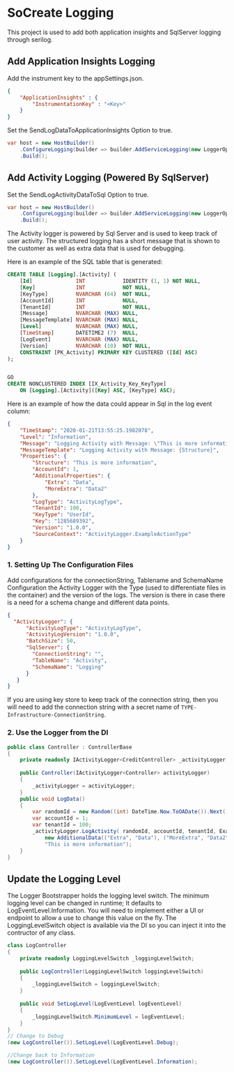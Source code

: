 # SoCreate Logging

This project is used to add both application insights and SqlServer logging through serilog.

## Add Application Insights Logging
Add the instrument key to the appSettings.json.
```json
{
    "ApplicationInsights" : {
        "InstrumentationKey" : "<Key>"
    }
}
```
Set the SendLogDataToApplicationInsights Option to true.
```c#
var host = new HostBuilder()
    .ConfigureLogging(builder => builder.AddServiceLogging(new LoggerOptions {SendLogDataToApplicationInsights = true})
    .Build();

```


## Add Activity Logging (Powered By SqlServer)

Set the SendLogActivityDataToSql Option to true.
```c#
var host = new HostBuilder()
    .ConfigureLogging(builder => builder.AddServiceLogging(new LoggerOptions {SendLogActivityDataToSql = true})
    .Build();
```
The Activity logger is powered by Sql Server and is used to keep track of user activity. The structured logging has a 
short message that is shown to the customer as well as extra data that is used for debugging. 


Here is an example of the SQL table that is generated:
```sql
CREATE TABLE [Logging].[Activity] (
    [Id]              INT            IDENTITY (1, 1) NOT NULL,
    [Key]             INT            NOT NULL,
    [KeyType]         NVARCHAR (64)  NOT NULL,
    [AccountId]       INT            NULL,
    [TenantId]        INT            NOT NULL,
    [Message]         NVARCHAR (MAX) NULL,
    [MessageTemplate] NVARCHAR (MAX) NULL,
    [Level]           NVARCHAR (MAX) NULL,
    [TimeStamp]       DATETIME2 (7)  NULL,
    [LogEvent]        NVARCHAR (MAX) NULL,
    [Version]         NVARCHAR (10)  NOT NULL,
    CONSTRAINT [PK_Activity] PRIMARY KEY CLUSTERED ([Id] ASC)
);


GO
CREATE NONCLUSTERED INDEX [IX_Activity_Key_KeyType]
    ON [Logging].[Activity]([Key] ASC, [KeyType] ASC);
```

Here is an example of how the data could appear in Sql in the log event column:
```json
{
    "TimeStamp": "2020-01-21T13:55:25.1982078",
    "Level": "Information",
    "Message": "Logging Activity with Message: \"This is more information\"",
    "MessageTemplate": "Logging Activity with Message: {Structure}",
    "Properties": {
        "Structure": "This is more information",
        "AccountId": 1,
        "AdditionalProperties": {
            "Extra": "Data",
            "MoreExtra": "Data2"
        },
        "LogType": "ActivityLogType",
        "TenantId": 100,
        "KeyType": "UserId",
        "Key": "1285689392",
        "Version": "1.0.0",
        "SourceContext": "ActivityLogger.ExampleActionType"
    }
}
```
### 1. Setting Up The Configuration Files
Add configurations for the connectionString, Tablename and SchemaName
Configuration the Activity Logger with the Type (used to differentiate files in the container) and the version of the 
logs. The version is there in case there is a need for a schema change and different data points.

```json
{
  "ActivityLogger": {
      "ActivityLogType": "ActivityLogType",
      "ActivityLogVersion": "1.0.0",
      "BatchSize": 50,
      "SqlServer": {
        "ConnectionString": "",
        "TableName": "Activity",
        "SchemaName": "Logging"
      }
   }
}
```

If you are using key store to keep track of the connection string, then you will need to add the connection string 
with a secret name of `TYPE-Infrastructure-ConnectionString`. 

### 2. Use the Logger from the DI
```c#
public class Controller : ControllerBase
{
    private readonly IActivityLogger<CreditController> _activityLogger;
    
    public Controller(IActivityLogger<Controller> activityLogger)
    {
        _activityLogger = activityLogger;
    }
    public void LogData()
    {
        var randomId = new Random((int) DateTime.Now.ToOADate()).Next();
        var accountId = 1;
        var tenantId = 100;
        _activityLogger.LogActivity( randomId, accountId, tenantId, ExampleActionType.Default,
            new AdditionalData(("Extra", "Data"), ("MoreExtra", "Data2")), "Logging Activity with Message: {Structure}",
            "This is more information");
    }
}

```


## Update the Logging Level

The Logger Bootstrapper holds the logging level switch. The minimum logging level can be changed in runtime; It defaults to LogEventLevel.Information.
You will need to implement either a UI or endpoint to allow a use to change this value on the fly. The LoggingLevelSwitch object is available via the DI 
so you can inject it into the contructor of any class.

```c#
class LogController
{
	private readonly LoggingLevelSwitch _loggingLevelSwitch;
	
	public LogController(LoggingLevelSwitch loggingLevelSwitch)
	{
		_loggingLevelSwitch = loggingLevelSwitch;
	}
	
	public void SetLogLevel(LogEventLevel logEventLevel)
	{
		_loggingLevelSwitch.MinimumLevel = logEventLevel;	
	}
}
// Change to Debug
(new LogController()).SetLogLevel(LogEventLevel.Debug);

//Change back to Information
(new LogController()).SetLogLevel(LogEventLevel.Information);
```
